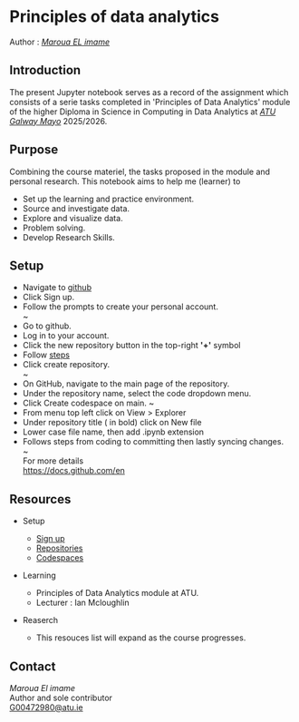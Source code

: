 # Principles of data analytics

Author : *[Maroua EL imame ](https://github.com/Maroua-El-Imame)*
## Introduction

The present Jupyter notebook serves as a record of the assignment which consists of a serie tasks completed in 'Principles of Data Analytics' module of the higher Diploma in Science in Computing in Data Analytics at *[ATU Galway Mayo](https://www.atu.ie/)* 2025/2026.


## Purpose

Combining the course materiel, the tasks proposed in the module and personal research. This notebook aims to help me (learner) to 

- Set up the learning and practice environment.
- Source and investigate data.
- Explore and visualize data.
- Problem solving.
- Develop Research Skills. 

## Setup 

- Navigate to [github](https://github.com/)
- Click Sign up.
- Follow the prompts to create your personal account.  
~
- Go to github.
- Log in to your account.
- Click the new repository button in the top-right **'+'** symbol
- Follow [steps](https://docs.github.com/en/repositories/creating-and-managing-repositories/creating-a-new-repository)
- Click create repository.  
~
- On GitHub, navigate to the main page of the repository.
- Under the repository name, select the code dropdown menu.
- Click Create codespace on main.
~
- From menu top left click on View > Explorer
- Under repository title ( in bold) click on New file
- Lower case file name, then add .ipynb extension
- Follows steps from coding to committing then lastly syncing changes.  
~  
For more details  
<https://docs.github.com/en>


## Resources 

- Setup 
    - [Sign up](https://github.com/)
    - [Repositories](https://docs.github.com/en/repositories/creating-and-managing-repositories/creating-a-new-repository)
    - [Codespaces](https://docs.github.com/en/codespaces/developing-in-a-codespace/creating-a-codespace-for-a-repository)  

- Learning 
    - Principles of Data Analytics module at ATU.
    - Lecturer : Ian Mcloughlin  

- Reaserch 
    - This resouces list will expand as the course progresses.

## Contact

*Maroua El imame*  
Author and sole contributor  
<G00472980@atu.ie>



